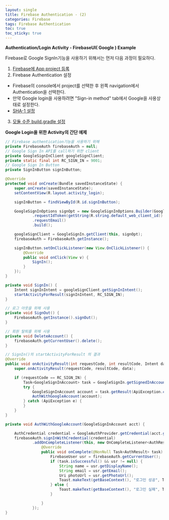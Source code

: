 ```yaml
---
layout: single
title: Firebase Authentication - (2)
categories: Firebase
tags: Firebase Authentication
toc: true  
toc_sticky: true
---
```

	

**Authentication/Login Activity - FirebaseUI( Google ) Example**

Firebase로 Google SignIn기능을 사용하기 위해서는 먼저 다음 과정이 필요하다.
1. [Firebase에 App project 등록](https://firebase.google.com/docs/android/setup?hl=ko)
2. Firebase Authentication 설정
  - Firebase의 console에서 project를 선택한 후 왼쪽 navigation에서 Authentication을 선택한다.
  - 만약 Google login을 사용하려면 "Sign-in method" tab에서 Google을 사용상태로 설정한다.
  - [SHA-1 설정](https://nacallmania.github.io/firebase/gradle-sha1/)
3. [모듈 수준 build.gradle 설정](https://firebase.google.com/docs/auth/android/google-signin?hl=ko)

**Google Login을 위한 Activity의 간단 예제**
```java
// Firebase authentication기능을 사용하기 위해
private FirebaseAuth firebaseAuth = null;
// Google Sign In API를 call하기 위한 client
private GoogleSignInClient googleSignClient;
private static final int RC_SIGN_IN = 9001;
// Google Sign In Button
private SignInButton signInButton;

@Override
protected void onCreate(Bundle savedInstanceState) {
    super.onCreate(savedInstanceState);
    setContentView(R.layout.activity_login);

    signInButton = findViewById(R.id.signInButton);

    GoogleSignInOptions signOpt = new GoogleSignInOptions.Builder(GoogleSignInOptions.DEFAULT_SIGN_IN)
            .requestIdToken(getString(R.string.default_web_client_id))
            .requestEmail()
            .build();

    googleSignClient = GoogleSignIn.getClient(this, signOpt);
    firebaseAuth = FirebaseAuth.getInstance();

    signInButton.setOnClickListener(new View.OnClickListener() {
        @Override
        public void onClick(View v) {
            SignIn();
        }
    });
}

private void SignIn() {
    Intent signInIntent = googleSignClient.getSignInIntent();
    startActivityForResult(signInIntent, RC_SIGN_IN);
}

// 로그 아웃을 위해 사용
private void SignOut() {
    FirebaseAuth.getInstance().signOut();
}

// 회원 탈퇴를 위해 사용
private void DeleteAccount() {
    firebaseAuth.getCurrentUser().delete();
}

// SignIn()의 startActivityForResult 의 결과
@Override
public void onActivityResult(int requestCode, int resultCode, Intent data) {
    super.onActivityResult(requestCode, resultCode, data);

    if (requestCode == RC_SIGN_IN) {
        Task<GoogleSignInAccount> task = GoogleSignIn.getSignedInAccountFromIntent(data);
        try {
            GoogleSignInAccount account = task.getResult(ApiException.class);
            AuthWithGoogleAccount(account);
        } catch (ApiException e) {
        }
    }
}

private void AuthWithGoogleAccount(GoogleSignInAccount acct) {

    AuthCredential credential = GoogleAuthProvider.getCredential(acct.getIdToken(), null);
    firebaseAuth.signInWithCredential(credential)
            .addOnCompleteListener(this, new OnCompleteListener<AuthResult>() {
                @Override
                public void onComplete(@NonNull Task<AuthResult> task) {
                    FirebaseUser usr = firebaseAuth.getCurrentUser();
                    if (task.isSuccessful() && usr != null) {
                        String name = usr.getDisplayName();
                        String email = usr.getEmail();
                        Uri photoUrl = usr.getPhotoUrl();
                        Toast.makeText(getBaseContext(), "로그인 성공", Toast.LENGTH_SHORT).show();
                    } else {
                        Toast.makeText(getBaseContext(), "로그인 실패", Toast.LENGTH_SHORT).show();
                    }

                }
            });
}
```

